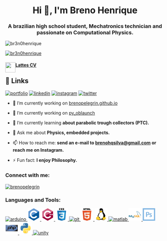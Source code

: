 <h1 align="center">Hi 👋, I'm Breno Henrique</h1>
<h3 align="center">A brazilian high school student, Mechatronics technician and passionate on Computational Physics.</h3>

<p align="left"> <img src="https://komarev.com/ghpvc/?username=brenopelegrin&label=Profile%20views&color=0e75b6&style=flat" alt="br3n0henrique" /> </p>

<p align="left"> <a href="https://github.com/ryo-ma/github-profile-trophy"><img src="https://github-profile-trophy.vercel.app/?username=brenopelegrin" alt="br3n0henrique" /></a> </p>

<h4> <img src="https://raw.githubusercontent.com/brenopelegrin/brenopelegrin/main/lattes-icon.png"
  width="32"
  height="32"
  style="float:left;"> <a href="http://lattes.cnpq.br/3052573016505608">Lattes CV</a></h4>

## 🔗 Links
[![portfolio](https://img.shields.io/badge/my_portfolio-000?style=for-the-badge&logo=ko-fi&logoColor=white)](https://brenopelegrin.github.io)
[![linkedin](https://img.shields.io/badge/linkedin-0A66C2?style=for-the-badge&logo=linkedin&logoColor=white)](https://www.linkedin.com/)
[![instagram](https://img.shields.io/badge/Instagram-E4405F?style=for-the-badge&logo=instagram&logoColor=white)](https://instagram.com/brenopelegrin)
[![twitter](https://img.shields.io/badge/twitter-1DA1F2?style=for-the-badge&logo=twitter&logoColor=white)](https://twitter.com/)

- 🔭 I’m currently working on [brenopelegrin.github.io](https://github.com/brenopelegrin/brenopelegrin.github.io)

- 🔭 I’m currently working on [py_oblaunch](https://github.com/br3n0henrique/py_oblaunch)

- 🌱 I’m currently learning **about parabolic trough collectors (PTC).**

- 💬 Ask me about **Physics, embedded projects.**

- 📫 How to reach me: **send an e-mail to brenohqsilva@gmail.com or reach me on Instagram.**

- ⚡ Fun fact: **I enjoy Philosophy.**

<h3 align="left">Connect with me:</h3>
<p align="left">
<a href="https://instagram.com/brenopelegrin" target="blank"><img align="center" src="https://raw.githubusercontent.com/rahuldkjain/github-profile-readme-generator/master/src/images/icons/Social/instagram.svg" alt="brenopelegrin" height="30" width="40" /></a>
</p>

<h3 align="left">Languages and Tools:</h3>
<p align="left"> <a href="https://www.arduino.cc/" target="_blank"> <img src="https://cdn.worldvectorlogo.com/logos/arduino-1.svg" alt="arduino" width="40" height="40"/> </a> <a href="https://www.cprogramming.com/" target="_blank"> <img src="https://raw.githubusercontent.com/devicons/devicon/master/icons/c/c-original.svg" alt="c" width="40" height="40"/> </a> <a href="https://www.w3schools.com/cpp/" target="_blank"> <img src="https://raw.githubusercontent.com/devicons/devicon/master/icons/cplusplus/cplusplus-original.svg" alt="cplusplus" width="40" height="40"/> </a> <a href="https://www.w3schools.com/css/" target="_blank"> <img src="https://raw.githubusercontent.com/devicons/devicon/master/icons/css3/css3-original-wordmark.svg" alt="css3" width="40" height="40"/> </a> <a href="https://git-scm.com/" target="_blank"> <img src="https://www.vectorlogo.zone/logos/git-scm/git-scm-icon.svg" alt="git" width="40" height="40"/> </a> <a href="https://www.w3.org/html/" target="_blank"> <img src="https://raw.githubusercontent.com/devicons/devicon/master/icons/html5/html5-original-wordmark.svg" alt="html5" width="40" height="40"/> </a> <a href="https://www.linux.org/" target="_blank"> <img src="https://raw.githubusercontent.com/devicons/devicon/master/icons/linux/linux-original.svg" alt="linux" width="40" height="40"/> </a> <a href="https://www.mathworks.com/" target="_blank"> <img src="https://upload.wikimedia.org/wikipedia/commons/2/21/Matlab_Logo.png" alt="matlab" width="40" height="40"/> </a> <a href="https://www.mysql.com/" target="_blank"> <img src="https://raw.githubusercontent.com/devicons/devicon/master/icons/mysql/mysql-original-wordmark.svg" alt="mysql" width="40" height="40"/> </a> <a href="https://www.photoshop.com/en" target="_blank"> <img src="https://raw.githubusercontent.com/devicons/devicon/master/icons/photoshop/photoshop-line.svg" alt="photoshop" width="40" height="40"/> </a> <a href="https://www.php.net" target="_blank"> <img src="https://raw.githubusercontent.com/devicons/devicon/master/icons/php/php-original.svg" alt="php" width="40" height="40"/> </a> <a href="https://www.python.org" target="_blank"> <img src="https://raw.githubusercontent.com/devicons/devicon/master/icons/python/python-original.svg" alt="python" width="40" height="40"/> </a> <a href="https://unity.com/" target="_blank"> <img src="https://www.vectorlogo.zone/logos/unity3d/unity3d-icon.svg" alt="unity" width="40" height="40"/> </a> </p>
